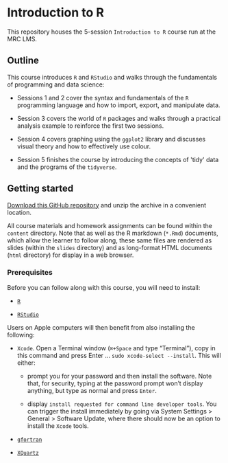# Introduction to R

This repository houses the 5-session `Introduction to R` course run at the MRC LMS. 

## Outline

This course introduces `R` and `RStudio` and walks through the fundamentals of 
programming and data science:

- Sessions 1 and 2 cover the syntax and fundamentals of the `R` programming 
language and how to import, export, and manipulate data.
  
-  Session 3 covers the world of `R` packages and walks through a practical 
analysis example to reinforce the first two sessions.

- Session 4 covers graphing using the `ggplot2` library and discusses visual theory 
and how to effectively use colour.

- Session 5 finishes the course by introducing the concepts of 'tidy' data and
the programs of the `tidyverse`.

## Getting started

[Download this GitHub repository](https://github.com/LMSBioinformatics/Introduction_to_R/archive/refs/heads/main.zip) 
and unzip the archive in a convenient location.

All course materials and homework assignments can be found within the `content` 
directory. Note that as well as the R markdown (`*.Rmd`) documents, which allow 
the learner to follow along, these same files are rendered as slides (within the 
`slides` directory) and as long-format HTML documents (`html` directory) for 
display in a web browser.

### Prerequisites

Before you can follow along with this course, you will need to install:

- [`R`](https://cran.r-project.org/)

- [`RStudio`](https://posit.co/download/rstudio-desktop/)

Users on Apple computers will then benefit from also installing the following:

- `Xcode`. Open a Terminal window (`⌘+Space` and type “Terminal”), copy in this 
command and press Enter ... `sudo xcode-select --install`. This will either:

  - prompt you for your password and then install the software. Note that, for 
  security, typing at the password prompt won’t display anything, but type as 
  normal and press `Enter`. 
  
  - display `install requested for command line developer tools`. You can trigger
  the install immediately by going via System Settings > General > Software Update,
  where there should now be an option to install the `Xcode` tools.

- [`gfortran`](https://mac.r-project.org/tools/gfortran-14.2-universal.pkg)

- [`XQuartz`](https://www.xquartz.org/)
